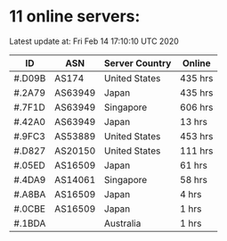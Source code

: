 # 11 online servers:

Latest update at: Fri Feb 14 17:10:10 UTC 2020

| ID | ASN | Server Country | Online |
| -- | --- | -------------- | ------ |
| #.D09B | AS174 | United States | 435 hrs |
| #.2A79 | AS63949 | Japan | 435 hrs |
| #.7F1D | AS63949 | Singapore | 606 hrs |
| #.42A0 | AS63949 | Japan | 13 hrs |
| #.9FC3 | AS53889 | United States | 453 hrs |
| #.D827 | AS20150 | United States | 111 hrs |
| #.05ED | AS16509 | Japan | 61 hrs |
| #.4DA9 | AS14061 | Singapore | 58 hrs |
| #.A8BA | AS16509 | Japan | 4 hrs |
| #.0CBE | AS16509 | Japan | 1 hrs |
| #.1BDA |  | Australia | 1 hrs |

